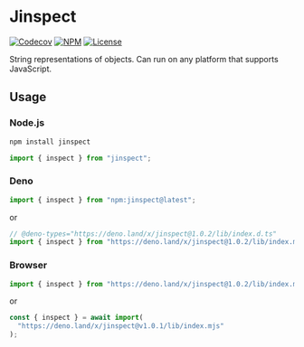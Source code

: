 # Jinspect

[![Codecov](https://img.shields.io/codecov/c/github/idanran/jinspect)](https://codecov.io/gh/idanran/jinspect)
[![NPM](https://img.shields.io/npm/v/jinspect)](https://www.npmjs.com/package/jinspect)
[![License](https://img.shields.io/github/license/idanran/jinspect)](https://github.com/idanran/jinspect/blob/main/LICENSE)

String representations of objects. Can run on any platform that supports
JavaScript.

## Usage

### Node.js

```sh
npm install jinspect
```

```ts
import { inspect } from "jinspect";
```

### Deno

```ts
import { inspect } from "npm:jinspect@latest";
```

or

```ts
// @deno-types="https://deno.land/x/jinspect@1.0.2/lib/index.d.ts"
import { inspect } from "https://deno.land/x/jinspect@1.0.2/lib/index.mjs";
```

### Browser

```js
import { inspect } from "https://deno.land/x/jinspect@1.0.2/lib/index.mjs";
```

or

```js
const { inspect } = await import(
  "https://deno.land/x/jinspect@v1.0.1/lib/index.mjs"
);
```
